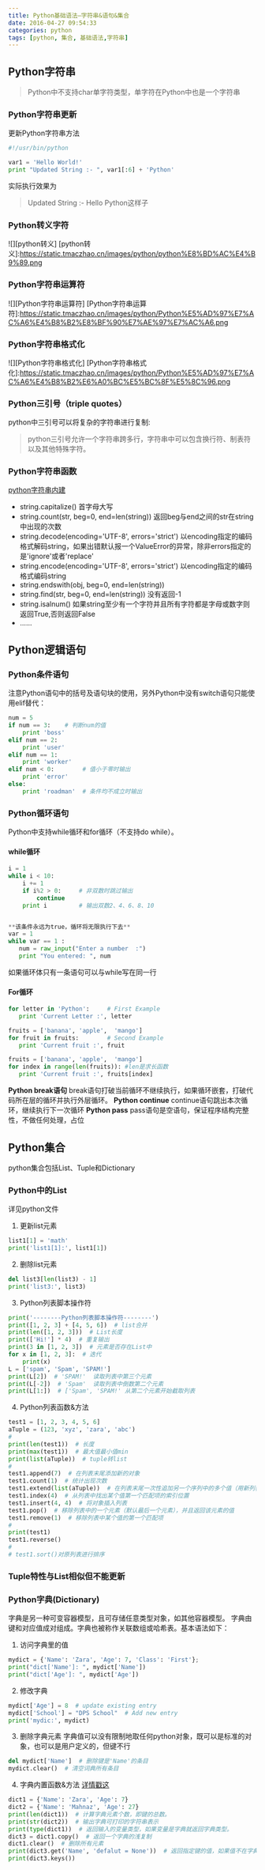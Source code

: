 ```yaml
---
title: Python基础语法—字符串&语句&集合
date: 2016-04-27 09:54:33
categories: python
tags: [python, 集合, 基础语法,字符串]
---
```

## Python字符串
>Python中不支持char单字符类型，单字符在Python中也是一个字符串

### Python字符串更新
更新Python字符串方法
```python
#!/usr/bin/python

var1 = 'Hello World!'
print "Updated String :- ", var1[:6] + 'Python'
```
实际执行效果为
>Updated String :-  Hello Python这样子

<!-- more -->

### Python转义字符
![][python转义]
[python转义]:https://static.tmaczhao.cn/images/python/python%E8%BD%AC%E4%B9%89.png

### Python字符串运算符
![][Python字符串运算符]
[Python字符串运算符]:https://static.tmaczhao.cn/images/python/Python%E5%AD%97%E7%AC%A6%E4%B8%B2%E8%BF%90%E7%AE%97%E7%AC%A6.png

### Python字符串格式化
![][Python字符串格式化]
[Python字符串格式化]:https://static.tmaczhao.cn/images/python/Python%E5%AD%97%E7%AC%A6%E4%B8%B2%E6%A0%BC%E5%BC%8F%E5%8C%96.png

### Python三引号（triple quotes）
python中三引号可以将复杂的字符串进行复制:
>python三引号允许一个字符串跨多行，字符串中可以包含换行符、制表符以及其他特殊字符。

### Python字符串函数
[python字符串内建](http://www.runoob.com/python/python-strings.html)
- string.capitalize() 首字母大写
- string.count(str, beg=0, end=len(string)) 返回beg与end之间的str在string中出现的次数
- string.decode(encoding='UTF-8', errors='strict') 以encoding指定的编码格式解码string，如果出错默认报一个ValueError的异常，除非errors指定的是'ignore'或者'replace'
- string.encode(encoding='UTF-8', errors='strict') 以encoding指定的编码格式编码string
- string.endswith(obj, beg=0, end=len(string))
- string.find(str, beg=0, end=len(string)) 没有返回-1
- string.isalnum() 如果string至少有一个字符并且所有字符都是字母或数字则返回True,否则返回False
- ......


## Python逻辑语句

### Python条件语句
注意Python语句中的括号及语句块的使用，另外Python中没有switch语句只能使用elif替代：
```Python
num = 5
if num == 3:    # 判断num的值
    print 'boss'
elif num == 2:
    print 'user'
elif num == 1:
    print 'worker'
elif num < 0:        # 值小于零时输出
    print 'error'
else:
    print 'roadman'  # 条件均不成立时输出
```

### Python循环语句
Python中支持while循环和for循环（不支持do while）。

#### while循环
```Python
i = 1
while i < 10:
    i += 1
    if i%2 > 0:     # 非双数时跳过输出
        continue
    print i         # 输出双数2、4、6、8、10


**该条件永远为true，循环将无限执行下去**
var = 1
while var == 1 :
   num = raw_input("Enter a number  :")
   print "You entered: ", num
```
如果循环体只有一条语句可以与while写在同一行

#### For循环
```Python
for letter in 'Python':     # First Example
   print 'Current Letter :', letter

fruits = ['banana', 'apple',  'mango']
for fruit in fruits:        # Second Example
   print 'Current fruit :', fruit

fruits = ['banana', 'apple',  'mango']
for index in range(len(fruits)): #len是求长函数
   print 'Current fruit :', fruits[index]

```
**Python break语句**
break语句打破当前循环不继续执行，如果循环嵌套，打破代码所在层的循环并执行外层循环。
**Python continue**
continue语句跳出本次循环，继续执行下一次循环
**Python pass**
pass语句是空语句，保证程序结构完整性，不做任何处理，占位


## Python集合
python集合包括List、Tuple和Dictionary


### Python中的List
详见python文件

1. 更新list元素
```python
list1[1] = 'math'
print('list1[1]:', list1[1])
```
2. 删除list元素
```python
del list3[len(list3) - 1]
print('list3:', list3)
```
3. Python列表脚本操作符
```python
print('--------Python列表脚本操作符--------')
print([1, 2, 3] + [4, 5, 6])  # list合并
print(len([1, 2, 3]))  # List长度
print(['Hi!'] * 4)  # 重复输出
print(3 in [1, 2, 3])  # 元素是否存在List中
for x in [1, 2, 3]:  # 迭代
    print(x)
L = ['spam', 'Spam', 'SPAM!']
print(L[2])  # 'SPAM!'  读取列表中第三个元素
print(L[-2])  # 'Spam'  读取列表中倒数第二个元素
print(L[1:])  # ['Spam', 'SPAM!' 从第二个元素开始截取列表
```
4. Python列表函数&方法
```python
test1 = [1, 2, 3, 4, 5, 6]
aTuple = (123, 'xyz', 'zara', 'abc')
#
print(len(test1))  # 长度
print(max(test1))  # 最大值最小值min
print(list(aTuple))  # tuple转list
#
test1.append(7)  # 在列表末尾添加新的对象
test1.count(1)  # 统计出现次数
test1.extend(list(aTuple))  # 在列表末尾一次性追加另一个序列中的多个值（用新列表扩展原来的列表）
test1.index(4)  # 从列表中找出某个值第一个匹配项的索引位置
test1.insert(4, 4)  # 将对象插入列表
test1.pop()  # 移除列表中的一个元素（默认最后一个元素），并且返回该元素的值
test1.remove(1)  # 移除列表中某个值的第一个匹配项
#
print(test1)
test1.reverse()
#
# test1.sort()对原列表进行排序
```

### Tuple特性与List相似但不能更新

### Python字典(Dictionary)

字典是另一种可变容器模型，且可存储任意类型对象，如其他容器模型。
字典由键和对应值成对组成。字典也被称作关联数组或哈希表。基本语法如下：
1. 访问字典里的值
```Python
mydict = {'Name': 'Zara', 'Age': 7, 'Class': 'First'};
print("dict['Name']: ", mydict['Name'])
print("dict['Age']: ", mydict['Age'])
```
2. 修改字典
```python
mydict['Age'] = 8  # update existing entry
mydict['School'] = "DPS School"  # Add new entry
print('mydic:', mydict)
```
3. 删除字典元素
字典值可以没有限制地取任何python对象，既可以是标准的对象，也可以是用户定义的，但键不行
```python
del mydict['Name']  # 删除键是'Name'的条目
mydict.clear()  # 清空词典所有条目
```
4. 字典内置函数&方法
[详情戳这](http://www.runoob.com/python/python-dictionary.html)
```python
dict1 = {'Name': 'Zara', 'Age': 7}
dict2 = {'Name': 'Mahnaz', 'Age': 27}
print(len(dict1))  # 计算字典元素个数，即键的总数。
print(str(dict2))  # 输出字典可打印的字符串表示
print(type(dict1))  # 返回输入的变量类型，如果变量是字典就返回字典类型。
dict3 = dict1.copy()  # 返回一个字典的浅复制
dict1.clear()  # 删除所有元素
print(dict3.get('Name', 'defalut = None'))  # 返回指定键的值，如果值不在字典中返回default值
print(dict3.keys())
```

